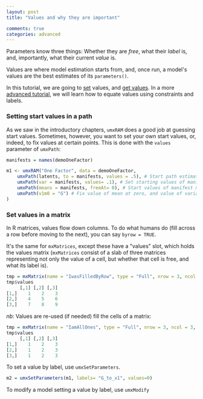 ```yaml
---
layout: post
title: "Values and why they are important"

comments: true
categories: advanced 
---
```



Parameters know three things: Whether they are *free*, what their *label* is, and, importantly, what their current *value* is.

Values are where model estimation starts from, and, once run, a model's values are the best estimates of its `parameters()`.

In this tutorial, we are going to [set](#setStarts) values, and [get values](#getValues). In a more [advanced tutorial](http://tbates.github.io/advanced/1995/10/03/detailed-Labels.html), we will learn how to equate values using constraints and labels.


### Setting start values in a path
As we saw in the introductory chapters, `umxRAM` does a good job at guessing start values. Sometimes, however, you want to set your own start values, or, indeed, to fix values at certain points. This is done with the `values` parameter of `umxPath`: 

```r
manifests = names(demoOneFactor)

m1 <- umxRAM("One Factor", data = demoOneFactor,
	umxPath(latents, to = manifests, values = .5), # Start path estimate for these paths at .5
	umxPath(var = manifests, values= .1), # Set starting values of manifest residuals to .1
	umxPath(means = manifests, freeAt= 0), # Start values of manifest means at 0.
	umxPath(v1m0 = "G") # Fix value of mean at zero, and value of variance to 1
)

```

### Set values in a matrix

In R matrices, values flow down columns. To do what humans do (fill across a row before moving to the next), you can say `byrow = TRUE`.

It's the same for `mxMatrices`, except these have a "values" slot, which holds the values matrix (`mxMatrices` consist of a slab of three matrices representing not only the value of a cell, but whether that cell is free, and what its label is).


```r
tmp = mxMatrix(name = "IwasFilledByRow", type = "Full", nrow = 3, ncol = 3, values = 1:9, byrow = TRUE)
tmp$values
     [,1] [,2] [,3]
[1,]    1    2    3
[2,]    4    5    6
[3,]    7    8    9
```

*nb*: Values are re-used (if needed) fill the cells of a matrix:

```r
tmp = mxMatrix(name = "IamAllOnes", type = "Full", nrow = 3, ncol = 3, values = 1:3, byrow = TRUE)
tmp$values
     [,1] [,2] [,3]
[1,]    1    2    3
[2,]    1    2    3
[3,]    1    2    3

```

To set a value by label, use `umxSetParameters`.

```r
m2 = umxSetParameters(m1, labels= "G_to_x1", values=0)

```

To modify a model setting a value by label, use `umxModify`
